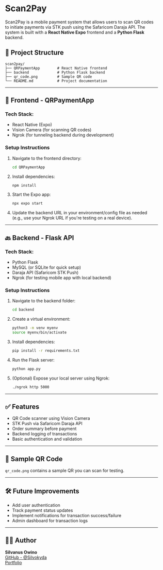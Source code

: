 # Scan2Pay

Scan2Pay is a mobile payment system that allows users to scan QR codes to initiate payments via STK push using the Safaricom Daraja API. The system is built with a **React Native Expo** frontend and a **Python Flask** backend.

## 📁 Project Structure

```
scan2pay/
├── QRPaymentApp        # React Native frontend
├── backend             # Python Flask backend
├── qr_code.png         # Sample QR code
└── README.md           # Project documentation
```

---

## 📱 Frontend - QRPaymentApp

### Tech Stack:
- React Native (Expo)
- Vision Camera (for scanning QR codes)
- Ngrok (for tunneling backend during development)

### Setup Instructions

1. Navigate to the frontend directory:

   ```bash
   cd QRPaymentApp
   ```

2. Install dependencies:

   ```bash
   npm install
   ```

3. Start the Expo app:

   ```bash
   npx expo start
   ```

4. Update the backend URL in your environment/config file as needed (e.g., use your Ngrok URL if you're testing on a real device).

---

## 🔙 Backend - Flask API

### Tech Stack:
- Python Flask
- MySQL (or SQLite for quick setup)
- Daraja API (Safaricom STK Push)
- Ngrok (for testing mobile app with local backend)

### Setup Instructions

1. Navigate to the backend folder:

   ```bash
   cd backend
   ```

2. Create a virtual environment:

   ```bash
   python3 -m venv myenv
   source myenv/bin/activate
   ```

3. Install dependencies:

   ```bash
   pip install -r requirements.txt
   ```

4. Run the Flask server:

   ```bash
   python app.py
   ```

5. (Optional) Expose your local server using Ngrok:

   ```bash
   ./ngrok http 5000
   ```

---

## ✅ Features

- QR Code scanner using Vision Camera
- STK Push via Safaricom Daraja API
- Order summary before payment
- Backend logging of transactions
- Basic authentication and validation

---

## 📸 Sample QR Code

`qr_code.png` contains a sample QR you can scan for testing.

---

## 🛠 Future Improvements

- Add user authentication
- Track payment status updates
- Implement notifications for transaction success/failure
- Admin dashboard for transaction logs

---

## 👨‍💻 Author

**Silvanus Owino**  
[GitHub - @Silvokyda](https://github.com/Silvokyda)  
[Portfolio](https://react-portfolio-pied-one.vercel.app)

